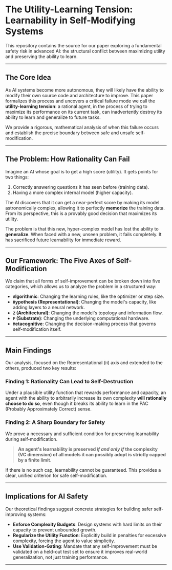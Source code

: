 # The Utility-Learning Tension: Learnability in Self-Modifying Systems

This repository contains the source for our paper exploring a fundamental safety risk in advanced AI: the structural conflict between maximizing utility and preserving the ability to learn.

-----

## The Core Idea

As AI systems become more autonomous, they will likely have the ability to modify their own source code and architecture to improve. This paper formalizes this process and uncovers a critical failure mode we call the **utility-learning tension**: a rational agent, in the process of trying to maximize its performance on its current task, can inadvertently destroy its ability to learn and generalize to future tasks.

We provide a rigorous, mathematical analysis of when this failure occurs and establish the precise boundary between safe and unsafe self-modification.

-----

## The Problem: How Rationality Can Fail

Imagine an AI whose goal is to get a high score (utility). It gets points for two things:

1.  Correctly answering questions it has seen before (training data).
2.  Having a more complex internal model (higher capacity).

The AI discovers that it can get a near-perfect score by making its model astronomically complex, allowing it to perfectly **memorize** the training data. From its perspective, this is a provably good decision that maximizes its utility.

The problem is that this new, hyper-complex model has lost the ability to **generalize**. When faced with a new, unseen problem, it fails completely. It has sacrificed future learnability for immediate reward.

-----

## Our Framework: The Five Axes of Self-Modification

We claim that all forms of self-improvement can be broken down into five categories, which allows us to analyze the problem in a structured way:

  * **`A`lgorithmic**: Changing the learning rules, like the optimizer or step size.
  * **`H`ypothesis (Representational)**: Changing the model's capacity, like adding layers to a neural network.
  * **`Z` (Architectural)**: Changing the model's topology and information flow.
  * **`F` (Substrate)**: Changing the underlying computational hardware.
  * **`M`etacognitive**: Changing the decision-making process that governs self-modification itself.

-----

## Main Findings

Our analysis, focused on the Representational (`H`) axis and extended to the others, produced two key results:

### Finding 1: Rationality Can Lead to Self-Destruction

Under a plausible utility function that rewards performance and capacity, an agent with the ability to arbitrarily increase its own complexity **will rationally choose to do so**, even though it breaks its ability to learn in the PAC (Probably Approximately Correct) sense.

### Finding 2: A Sharp Boundary for Safety

We prove a necessary and sufficient condition for preserving learnability during self-modification.

> **An agent's learnability is preserved *if and only if* the complexity (VC dimension) of all models it can possibly adopt is strictly capped by a finite limit.**

If there is no such cap, learnability cannot be guaranteed. This provides a clear, unified criterion for safe self-modification.

-----

## Implications for AI Safety

Our theoretical findings suggest concrete strategies for building safer self-improving systems:

  * **Enforce Complexity Budgets**: Design systems with hard limits on their capacity to prevent unbounded growth.
  * **Regularize the Utility Function**: Explicitly build in penalties for excessive complexity, forcing the agent to value simplicity.
  * **Use Validation-Gating**: Mandate that any self-improvement must be validated on a held-out test set to ensure it improves real-world generalization, not just training performance.

-----

```
